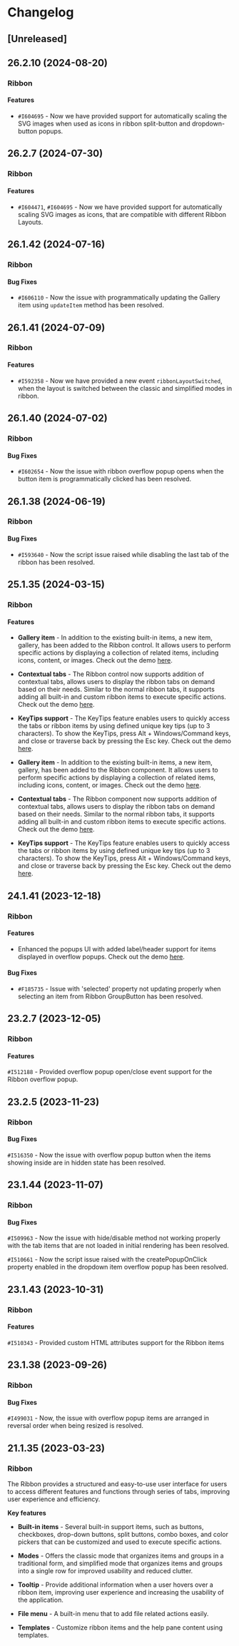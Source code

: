 # Changelog

## [Unreleased]

## 26.2.10 (2024-08-20)

### Ribbon

#### Features

- `#I604695` - Now we have provided support for automatically scaling the SVG images when used as icons in ribbon split-button and dropdown-button popups.

## 26.2.7 (2024-07-30)

### Ribbon

#### Features

- `#I604471`, `#I604695` - Now we have provided support for automatically scaling SVG images as icons, that are compatible with different Ribbon Layouts.

## 26.1.42 (2024-07-16)

### Ribbon

#### Bug Fixes

- `#I606110` - Now the issue with programmatically updating the Gallery item using `updateItem` method has been resolved.

## 26.1.41 (2024-07-09)

### Ribbon

#### Features

- `#I592358` - Now we have provided a new event `ribbonLayoutSwitched`, when the layout is switched between the classic and simplified modes in ribbon.

## 26.1.40 (2024-07-02)

### Ribbon

#### Bug Fixes

- `#I602654` - Now the issue with ribbon overflow popup opens when the button item is programmatically clicked has been resolved.

## 26.1.38 (2024-06-19)

### Ribbon

#### Bug Fixes

- `#I593640` - Now the script issue raised while disabling the last tab of the ribbon has been resolved.

## 25.1.35 (2024-03-15)

### Ribbon

#### Features

- **Gallery item** - In addition to the existing built-in items, a new item, gallery, has been added to the Ribbon control. It allows users to perform specific actions by displaying a collection of related items, including icons, content, or images. Check out the demo [here](https://ej2.syncfusion.com/demos/#/material3/ribbon/gallery.html).

- **Contextual tabs** - The Ribbon control now supports addition of contextual tabs, allows users to display the ribbon tabs on demand based on their needs. Similar to the normal ribbon tabs, it supports adding all built-in and custom ribbon items to execute specific actions. Check out the demo [here](https://ej2.syncfusion.com/demos/#/material3/ribbon/contextual-tab.html).

- **KeyTips support** - The KeyTips feature enables users to quickly access the tabs or ribbon items by using defined unique key tips (up to 3 characters). To show the KeyTips, press Alt + Windows/Command keys, and close or traverse back by pressing the Esc key.  Check out the demo [here](https://ej2.syncfusion.com/demos/#/material3/ribbon/keytip.html).

- **Gallery item** - In addition to the existing built-in items, a new item, gallery, has been added to the Ribbon component. It allows users to perform specific actions by displaying a collection of related items, including icons, content, or images. Check out the demo [here](https://ej2.syncfusion.com/angular/demos/#/material3/ribbon/gallery).

- **Contextual tabs** - The Ribbon component now supports addition of contextual tabs, allows users to display the ribbon tabs on demand based on their needs. Similar to the normal ribbon tabs, it supports adding all built-in and custom ribbon items to execute specific actions. Check out the demo [here](https://ej2.syncfusion.com/angular/demos/#/material3/ribbon/contextual).

- **KeyTips support** - The KeyTips feature enables users to quickly access the tabs or ribbon items by using defined unique key tips (up to 3 characters). To show the KeyTips, press Alt + Windows/Command keys, and close or traverse back by pressing the Esc key.  Check out the demo [here](https://ej2.syncfusion.com/angular/demos/#/material3/ribbon/keytip).

## 24.1.41 (2023-12-18)

### Ribbon

#### Features

- Enhanced the popups UI with added label/header support for items displayed in overflow popups. Check out the demo [here](https://ej2.syncfusion.com/angular/demos/#/material3/ribbon/resize).

#### Bug Fixes

- `#F185735` - Issue with 'selected' property not updating properly when selecting an item from Ribbon GroupButton has been resolved.

## 23.2.7 (2023-12-05)

### Ribbon

#### Features

`#I512188` - Provided overflow popup open/close event support for the Ribbon overflow popup.

## 23.2.5 (2023-11-23)

### Ribbon

#### Bug Fixes

`#I516350` - Now the issue with overflow popup button when the items showing inside are in hidden state has been resolved.

## 23.1.44 (2023-11-07)

### Ribbon

#### Bug Fixes

`#I509963` - Now the issue with hide/disable method not working properly with the tab items that are not loaded in initial rendering has been resolved.

`#I510661` - Now the script issue raised with the createPopupOnClick property enabled in the dropdown item overflow popup has been resolved.

## 23.1.43 (2023-10-31)

### Ribbon

#### Features

`#I510343` - Provided custom HTML attributes support for the Ribbon items

## 23.1.38 (2023-09-26)

### Ribbon

#### Bug Fixes

`#I499031` - Now, the issue with overflow popup items are arranged in reversal order when being resized is resolved.

## 21.1.35 (2023-03-23)

### Ribbon

The Ribbon provides a structured and easy-to-use user interface for users to access different features and functions through series of tabs, improving user experience and efficiency.

**Key features**

- **Built-in items** - Several built-in support items, such as buttons, checkboxes, drop-down buttons, split buttons, combo boxes, and color pickers that can be customized and used to execute specific actions.

- **Modes** - Offers the classic mode that organizes items and groups in a traditional form, and simplified mode that organizes items and groups into a single row for improved usability and reduced clutter.

- **Tooltip** - Provide additional information when a user hovers over a ribbon item, improving user experience and increasing the usability of the application.

- **File menu** - A built-in menu that to add file related actions easily.

- **Templates** - Customize ribbon items and the help pane content using templates.